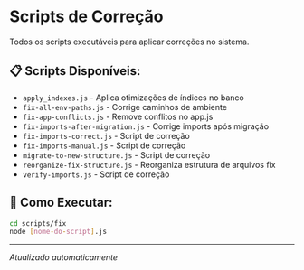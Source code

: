 # Scripts de Correção

Todos os scripts executáveis para aplicar correções no sistema.

## 📋 Scripts Disponíveis:

- `apply_indexes.js` - Aplica otimizações de índices no banco
- `fix-all-env-paths.js` - Corrige caminhos de ambiente
- `fix-app-conflicts.js` - Remove conflitos no app.js
- `fix-imports-after-migration.js` - Corrige imports após migração
- `fix-imports-correct.js` - Script de correção
- `fix-imports-manual.js` - Script de correção
- `migrate-to-new-structure.js` - Script de correção
- `reorganize-fix-structure.js` - Reorganiza estrutura de arquivos fix
- `verify-imports.js` - Script de correção

## 🚀 Como Executar:

```bash
cd scripts/fix
node [nome-do-script].js
```

---
*Atualizado automaticamente*
